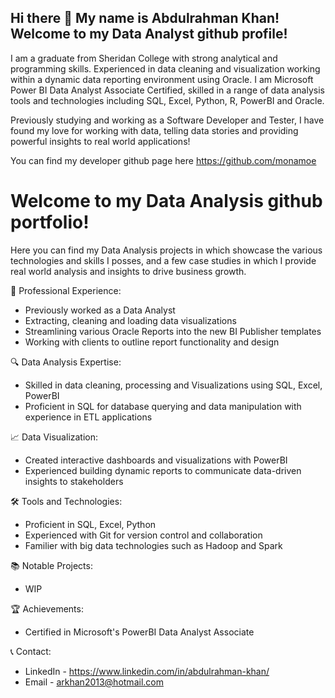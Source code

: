 ## Hi there 👋 My name is Abdulrahman Khan! Welcome to my Data Analyst github profile!

I am a graduate from Sheridan College with strong analytical and programming skills. Experienced in data cleaning and visualization working within a dynamic data reporting environment using Oracle. I am Microsoft Power BI Data Analyst Associate Certified, skilled in a range of data analysis tools and technologies including SQL, Excel, Python, R, PowerBI and Oracle.

Previously studying and working as a Software Developer and Tester, I have found my love for working with data, telling data stories and providing powerful insights to real world applications!

You can find my developer github page here https://github.com/monamoe

# Welcome to my Data Analysis github portfolio! 
Here you can find my Data Analysis projects in which showcase the various technologies and skills I posses, and a few case studies in which I provide real world analysis and insights to drive business growth. 

💼 Professional Experience:
  - Previously worked as a Data Analyst
  - Extracting, cleaning and loading data visualizations
  - Streamlining various Oracle Reports into the new BI Publisher templates
  - Working with clients to outline report functionality and design

🔍 Data Analysis Expertise:
  - Skilled in data cleaning, processing and Visualizations using SQL, Excel, PowerBI
  - Proficient in SQL for database querying and data manipulation with experience in ETL applications
   
📈 Data Visualization:
  - Created interactive dashboards and visualizations with PowerBI
  - Experienced building dynamic reports to communicate data-driven insights to stakeholders

🛠️ Tools and Technologies:
  - Proficient in SQL, Excel, Python
  - Experienced with Git for version control and collaboration
  - Familier with big data technologies such as Hadoop and Spark

📚 Notable Projects:
  - WIP

🏆 Achievements:
  - Certified in Microsoft's PowerBI Data Analyst Associate

📞 Contact:
  - LinkedIn - https://www.linkedin.com/in/abdulrahman-khan/
  - Email - arkhan2013@hotmail.com

